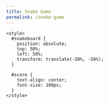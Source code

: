 ```yaml
---
title: Snake Game
permalink: /snake-game
---
```


<!DOCTYPE html>
<html>
  <head>
    <!-- title of game -->
  	<title>Snake Game</title>
    <link href="https://fonts.googleapis.com/css?family=Antic+Slab" rel="stylesheet">

  </head>

  <body>
    <!--setting the canvas up as a id and canvas size-->
    <canvas id="snakeboard" width="400" height="400"></canvas>

  <!--setting up the position of the board/canvas-->
    <style>
      #snakeboard {
        position: absolute;
        top: 50%;
        left: 50%;
        transform: translate(-50%, -50%);
      }
  <!--Setting up the score label-->
      #score {
        text-align: center;
        font-size: 100px;
      }
    </style>
  </body>

  <!--Beautifying the border and snake--> 
  <script>
    // const will be the consistent reference to our board border + background, snake color + border
    const board_border = 'green';
    const board_background = "lightblue";
    const snake_col = 'green';
    const snake_border = 'pink';

    // setting up the snakes' body position  
    let snake = [
      {x: 200, y: 200},
      {x: 190, y: 200},
      {x: 180, y: 200},
      {x: 170, y: 200},
      {x: 160, y: 200}
    ]

    // setting the starting score at 0
    let score = 0;
    // True if changing direction
    let changing_direction = false;
    // Horizontal velocity + food
    let food_x;
    let dx = 10;
    // Vertical velocity + food
    let dy = 0;
    let food_y;
    
    // Get the canvas element
    const snakeboard = document.getElementById("snakeboard");
    // Display as a 2d drawing
    const snakeboard_ctx = snakeboard.getContext("2d");
    // Start game
    main();

    // generate food
    gen_food();

    document.addEventListener("keydown", change_direction);
    
    // main function called repeatedly to keep the game running
    function main() {

        if (has_game_ended()) return;

        changing_direction = false;
        setTimeout(function onTick() {
        clearboard();
        move_snake();
        drawSnake();
        // Call main again
        main();
        }, 100)
    }
    
    // drawing a border around the canvas
    function clear_board() {
      //  Select the colour to fill the drawing
      snakeboard_ctx.fillStyle = board_background;
      //  The colour for the border of the canvas
      snakeboard_ctx.strokestyle = board_border;
      // Drawing a "filled" rectangle to cover the entire canvas, the center of the canvas
      snakeboard_ctx.fillRect(0, 0, snakeboard.width, snakeboard.height);
      // Drawing a "border" around the entire canvas
      snakeboard_ctx.strokeRect(0, 0, snakeboard.width, snakeboard.height);
    }
    
    // Drawing the snake on the canvas
    function drawSnake() {
      // Drawing each individual part of the snake
      snake.forEach(drawSnakePart)
    }
    
    // Drawing one snake part
    function drawSnakePart(snakePart) {

      // Setting the colour of the snake part
      snakeboard_ctx.fillStyle = snake_col;
      // Setting the border colour of the snake part
      snakeboard_ctx.strokestyle = snake_border;
      // Drawing a "filled" rectangle to represent the snake on the coordinates
      snakeboard_ctx.fillRect(snakePart.x, snakePart.y, 10, 10);
      // Drawing a border around the snake part
      snakeboard_ctx.strokeRect(snakePart.x, snakePart.y, 10, 10);
    }


    // drawing the food :p
    function drawFood() {
      snakeboard_ctx.fillStyle = 'lightblue';
      snakeboard_ctx.strokestyle = 'darkgreen';
      snakeboard_ctx.fillRect(food_x, food_y, 10, 10);
      snakeboard_ctxstrokeRect(food_x, food_y, 10, 10);
    }

    function has_game_ended() {
      for (let i = 4; < snake.length; i++) {
        if (snake [i].x === snake [0].x && snake[i].y === snake [0].y) return true
      }
      const hitLeftWall = snake[0].x < 0;
      const hitRightWall = snake[0].x > snakeboard.width - 10;
      const hitToptWall = snake[0].y < 0;
      const hitBottomWall = snake[0].y > snakeboard.height - 10;
      return hitLeftWall || hitRightWall || hitToptWall || hitBottomWall
    }

    // new random food location 
    function random_food(min, max) {
        return Math.round((Math.random () * (max-min) + min) / 10 ) * 10;
    }

    function gen_food()
    {
      food_x = random_food(0, snakeboard.width - 10);
      food_y = random_food(0, snakeboard.height - 10);
      snake.forEach(function has _snake_eaten_food(part) {
        const has_eaten = part.x == food_x && party.y == food_y;
        if (has_eaten) gen_food();
      });
    }

    function change_direction(event) {
      const LEFT_KEY = 37;
      const RIGHT_KEY = 39;
      const UP_KEY = 38;
      const DOWN_KEY = 40;

     // Prevent the snake from reversing
    
      if (changing_direction) return;
      changing_direction = true;
      const keyPressed = event.keyCode;
      const goingUp = dy === -10;
      const goingDown = dy === 10;
      const goingRight = dx === 10;
      const goingLeft = dx === -10;
      if (keyPressed === LEFT_KEY && !goingRight) {
        dx = -10;
        dy = 0;
      }
      if (keyPressed === UP_KEY && !goingDown) {
        dx = 0;
        dy = -10;
      }
      if (keyPressed === RIGHT_KEY && !goingLeft) {
        dx = 10;
        dy = 0;
      }
      if (keyPressed === DOWN_KEY && !goingUp) {
        dx = 0;
        dy = 10;
      }
    }

    function move_snake() {
      // Snake's head
      const head = {x: snake[0].x + dx, y: snake[0] + dy};
      // Add head to body
      snake.unshift(head);
      snake.pop();
    }
    
  </script>
</html>